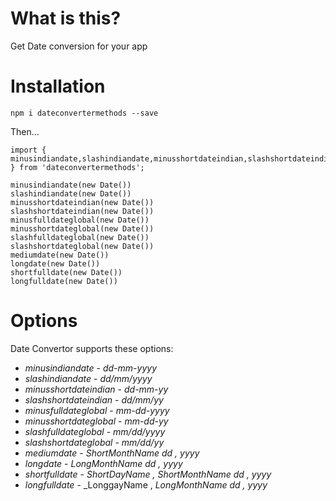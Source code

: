 # What is this?

Get Date conversion for your app

# Installation

`npm i dateconvertermethods --save`

Then...

```
import { minusindiandate,slashindiandate,minusshortdateindian,slashshortdateindian,minusfulldateglobal,minusshortdateglobal,slashfulldateglobal,slashshortdateglobal,mediumdate,longdate,shortfulldate,longfulldate } from 'dateconvertermethods';

minusindiandate(new Date())
slashindiandate(new Date())
minusshortdateindian(new Date())
slashshortdateindian(new Date())
minusfulldateglobal(new Date())
minusshortdateglobal(new Date())
slashfulldateglobal(new Date())
slashshortdateglobal(new Date())
mediumdate(new Date())
longdate(new Date())
shortfulldate(new Date())
longfulldate(new Date())
```

# Options

Date Convertor supports these options:

* *minusindiandate* - _dd-mm-yyyy_ 
* *slashindiandate* - _dd/mm/yyyy_ 
* *minusshortdateindian* - _dd-mm-yy_ 
* *slashshortdateindian* - _dd/mm/yy_ 
* *minusfulldateglobal* - _mm-dd-yyyy_ 
* *minusshortdateglobal* - _mm-dd-yy_ 
* *slashfulldateglobal* - _mm/dd/yyyy_
* *slashshortdateglobal* - _mm/dd/yy_ 
* *mediumdate* - _ShortMonthName dd , yyyy_ 
* *longdate* - _LongMonthName dd , yyyy_ 
* *shortfulldate* - _ShortDayName , ShortMonthName dd , yyyy_
* *longfulldate* - _LonggayName , _LongMonthName dd , yyyy_